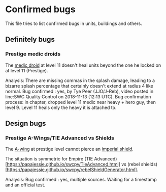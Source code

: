# Confirmed bugs

This file tries to list confirmed bugs in units, buildings and others.

## Definitely bugs

### Prestige medic droids

The [medic droid](https://papajessie.github.io/swcpy/Medic.html) at level 11 doesn't heal units beyond the one he locked on at level 11 (Prestige).

Analysis: There are missing commas in the splash damage, leading to a bizarre splash percentage that certainly doesn't extend at radius 4 like normal.
Bug confirmed : yes, by Tye Peer (JJO/J-Reb), video posted in line:SWC Quality Control on 2018-11-13 (12:13 UTC).
Bug confirmation process: in chapter, dropped level 11 medic near heavy + hero guy, then level 9. Level 11 heals only the heavy it is attached to. 

## Design bugs

### Prestige A-Wings/TIE Advanced vs Shields

The [A-wing](https://papajessie.github.io/swcpy/AWing.html) at prestige level cannot pierce an [imperial shield](https://papajessie.github.io/swcpy/empireShieldGenerator.html).

The situation is symmetric for Empire (TIE Advanced)[https://papajessie.github.io/swcpy/TieAdvanced.html] vs (rebel shields)[https://papajessie.github.io/swcpy/rebelShieldGenerator.html].

Analysis: 
Bug confirmed : yes, multiple sources. Waiting for a timestamp and an official test.

